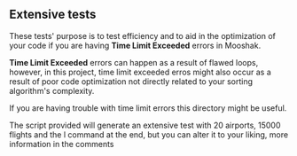 ## Extensive tests

These tests' purpose is to test efficiency and to aid in the optimization of your code if you are having **Time Limit Exceeded**
errors in Mooshak.

**Time Limit Exceeded** errors can happen as a result of flawed loops, however, in this project, time limit exceeded erros might also 
occur as a result of poor code optimization not directly related to your sorting algorithm's complexity.

If you are having trouble with time limit errors this directory might be useful.

The script provided will generate an extensive test with 20 airports, 15000 flights and the l command at the end, 
but you can alter it to your liking, more information in the comments

